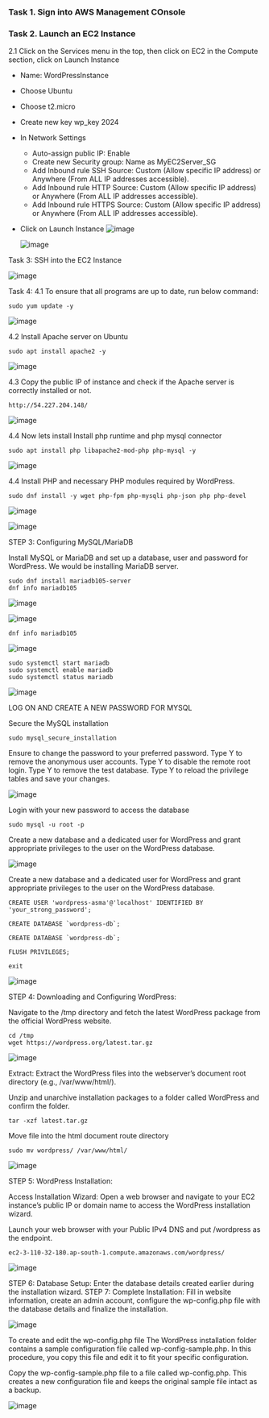 ### Task 1. Sign into AWS Management COnsole

### Task 2. Launch an EC2 Instance
2.1 Click on the Services menu in the top, then click on EC2 in the Compute section, click on Launch Instance
* Name: WordPressInstance
* Choose Ubuntu
* Choose t2.micro
* Create new key wp_key 2024
* In Network Settings
   * Auto-assign public IP: Enable
   * Create new Security group: Name as MyEC2Server_SG
   * Add Inbound rule SSH Source: Custom (Allow specific IP address) or Anywhere (From ALL IP addresses accessible).
   * Add Inbound rule HTTP Source: Custom (Allow specific IP address) or Anywhere (From ALL IP addresses accessible).
   * Add Inbound rule HTTPS Source: Custom (Allow specific IP address) or Anywhere (From ALL IP addresses accessible).
* Click on Launch Instance
  ![image](https://github.com/Asma09Akram/Deploying-Wordpress-on-EC2/assets/124654068/7202d9e3-3df9-40be-8373-79311b53fade)


  ![image](https://github.com/Asma09Akram/Deploying-Wordpress-on-EC2/assets/124654068/5bce7557-f1a1-4e91-8a8e-819ff8386a9f)


Task 3: SSH into the EC2 Instance

![image](https://github.com/Asma09Akram/Deploying-Wordpress-on-EC2/assets/124654068/caf88d03-5d67-4916-bf3f-cede29c818a6)

Task 4: 
4.1 To ensure that all programs are up to date, run below command:

``` 
sudo yum update -y
```

![image](https://github.com/Asma09Akram/Deploying-Wordpress-on-EC2/assets/124654068/2c8622b7-1671-4b8f-afcd-e6c27afcbe95)


4.2 Install Apache server on Ubuntu

``` 
sudo apt install apache2 -y
```

![image](https://github.com/Asma09Akram/Deploying-Wordpress-on-EC2/assets/124654068/793eb8cb-6567-4145-b224-55b3b80b1e8c)

4.3 Copy the public IP of instance and check if the Apache server is correctly installed or not.

```
http://54.227.204.148/
```
![image](https://github.com/Asma09Akram/Deploying-Wordpress-on-EC2/assets/124654068/2a047d97-2da8-47dd-b6a0-e13ed699a4cf)


4.4  Now lets install Install php runtime and php mysql connector
``` 
sudo apt install php libapache2-mod-php php-mysql -y
```

![image](https://github.com/Asma09Akram/Deploying-Wordpress-on-EC2/assets/124654068/9e424c7a-db61-4c0b-bb7e-496fbcbd5c52)


4.4 Install PHP and necessary PHP modules required by WordPress.

``` 
sudo dnf install -y wget php-fpm php-mysqli php-json php php-devel
```


![image](https://github.com/Asma09Akram/Deploying-Wordpress-on-EC2/assets/124654068/682e9d85-becc-4397-8132-788b56627866)



![image](https://github.com/Asma09Akram/Deploying-Wordpress-on-EC2/assets/124654068/18a7e809-e3a1-42fc-85b7-be22f0143d8e)



STEP 3: Configuring MySQL/MariaDB

Install MySQL or MariaDB and set up a database, user and password for WordPress. We would be installing MariaDB server.

```
sudo dnf install mariadb105-server
dnf info mariadb105
```

![image](https://github.com/Asma09Akram/Deploying-Wordpress-on-EC2/assets/124654068/df7ef65b-f2bd-440f-a5a6-7fde8348d62c)


![image](https://github.com/Asma09Akram/Deploying-Wordpress-on-EC2/assets/124654068/fceccdac-5185-402b-81b0-009cf94a713d)

```dnf info mariadb105```


![image](https://github.com/Asma09Akram/Deploying-Wordpress-on-EC2/assets/124654068/91784474-c25f-4aae-ac60-cbe7973ad9be)


```
sudo systemctl start mariadb
sudo systemctl enable mariadb
sudo systemctl status mariadb
```



![image](https://github.com/Asma09Akram/Deploying-Wordpress-on-EC2/assets/124654068/aaaafd93-76e8-45f9-9888-a80cf433cd82)

LOG ON AND CREATE A NEW PASSWORD FOR MYSQL

Secure the MySQL installation

```
sudo mysql_secure_installation

```


Ensure to change the password to your preferred password.
Type Y to remove the anonymous user accounts.
Type Y to disable the remote root login.
Type Y to remove the test database.
Type Y to reload the privilege tables and save your changes.


![image](https://github.com/Asma09Akram/Deploying-Wordpress-on-EC2/assets/124654068/72267164-723d-4cd8-ab9b-5c2cec6943fd)

Login with your new password to access the database

```
sudo mysql -u root -p
```

Create a new database and a dedicated user for WordPress and grant appropriate privileges to the user on the WordPress database.

![image](https://github.com/Asma09Akram/Deploying-Wordpress-on-EC2/assets/124654068/aa008147-f4a4-4097-a82f-01365a8fd08c)


Create a new database and a dedicated user for WordPress and grant appropriate privileges to the user on the WordPress database.


```
CREATE USER 'wordpress-asma'@'localhost' IDENTIFIED BY 'your_strong_password';

CREATE DATABASE `wordpress-db`;

CREATE DATABASE `wordpress-db`;

FLUSH PRIVILEGES;

exit

```




![image](https://github.com/Asma09Akram/Deploying-Wordpress-on-EC2/assets/124654068/3b9a48ef-49be-4a5e-be0b-e363b7d3150a)



STEP 4: Downloading and Configuring WordPress:

Navigate to the /tmp directory and fetch the latest WordPress package from the official WordPress website.

```
cd /tmp
wget https://wordpress.org/latest.tar.gz
```

![image](https://github.com/Asma09Akram/Deploying-Wordpress-on-EC2/assets/124654068/8e25fc11-a5dd-47f9-855d-e03cb6c4a32d)


Extract: Extract the WordPress files into the webserver’s document root directory (e.g., /var/www/html/).

Unzip and unarchive installation packages to a folder called WordPress and confirm the folder.

```
tar -xzf latest.tar.gz
```



Move file into the html document route directory

```
sudo mv wordpress/ /var/www/html/
```

![image](https://github.com/Asma09Akram/Deploying-Wordpress-on-EC2/assets/124654068/c61f8723-4df6-45c3-a0fa-17499381fe54)


STEP 5: WordPress Installation:

Access Installation Wizard: Open a web browser and navigate to your EC2 instance’s public IP or domain name to access the WordPress installation wizard.

Launch your web browser with your Public IPv4 DNS and put /wordpress as the endpoint.


```
ec2-3-110-32-180.ap-south-1.compute.amazonaws.com/wordpress/
```


![image](https://github.com/Asma09Akram/Deploying-Wordpress-on-EC2/assets/124654068/32e97a82-3128-472f-9f08-b83479a5d926)


STEP 6: Database Setup: Enter the database details created earlier during the installation wizard.
STEP 7: Complete Installation: Fill in website information, create an admin account, configure the wp-config.php file with the database details and finalize the installation.


![image](https://github.com/Asma09Akram/Deploying-Wordpress-on-EC2/assets/124654068/200f0b7a-3505-43ad-a5fe-7af97197b3ab)


To create and edit the wp-config.php file
The WordPress installation folder contains a sample configuration file called wp-config-sample.php. In this procedure, you copy this file and edit it to fit your specific configuration.


Copy the wp-config-sample.php file to a file called wp-config.php. This creates a new configuration file and keeps the original sample file intact as a backup.


![image](https://github.com/Asma09Akram/Deploying-Wordpress-on-EC2/assets/124654068/522cccb1-2179-4e88-870d-167499515f93)










